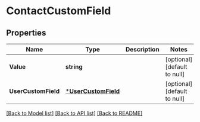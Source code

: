 # ContactCustomField

## Properties
Name | Type | Description | Notes
------------ | ------------- | ------------- | -------------
**Value** | **string** |  | [optional] [default to null]
**UserCustomField** | [***UserCustomField**](UserCustomField.md) |  | [optional] [default to null]

[[Back to Model list]](../README.md#documentation-for-models) [[Back to API list]](../README.md#documentation-for-api-endpoints) [[Back to README]](../README.md)


